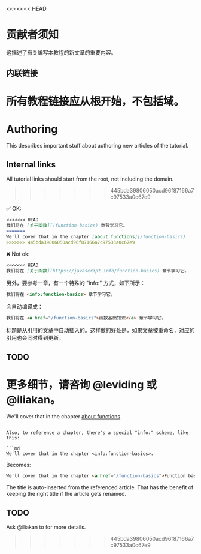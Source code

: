 
<<<<<<< HEAD
# 贡献者须知

这描述了有关编写本教程的新文章的重要内容。

## 内联链接

所有教程链接应从根开始，不包括域。
=======
# Authoring

This describes important stuff about authoring new articles of the tutorial.

## Internal links

All tutorial links should start from the root, not including the domain.
>>>>>>> 445bda39806050acd96f87166a7c97533a0c67e9

✅ OK:

```md
<<<<<<< HEAD
我们将在 [关于函数](/function-basics) 章节学习它。
=======
We'll cover that in the chapter [about functions](/function-basics)
>>>>>>> 445bda39806050acd96f87166a7c97533a0c67e9
```

❌ Not ok:

```md
<<<<<<< HEAD
我们将在 [关于函数](https://javascript.info/function-basics) 章节学习它。
```

另外，要参考一章，有一个特殊的 "info:" 方式，如下所示：

```md
我们将在 <info:function-basics> 章节学习它。
```

会自动编译成：

```html
我们将在 <a href="/function-basics">函数基础知识</a> 章节学习它。
```

标题是从引用的文章中自动插入的。这样做的好处是，如果文章被重命名，对应的引用也会同时得到更新。

## TODO

更多细节，请咨询 @leviding 或 @iliakan。
=======
We'll cover that in the chapter [about functions](https://javascript.info/function-basics)
```

Also, to reference a chapter, there's a special "info:" scheme, like this:

```md
We'll cover that in the chapter <info:function-basics>.
```

Becomes:
```html
We'll cover that in the chapter <a href="/function-basics">Function basics</a>.
```

The title is auto-inserted from the referenced article. That has the benefit of keeping the right title if the article gets renamed.

## TODO

Ask @iliakan to for more details.
>>>>>>> 445bda39806050acd96f87166a7c97533a0c67e9
